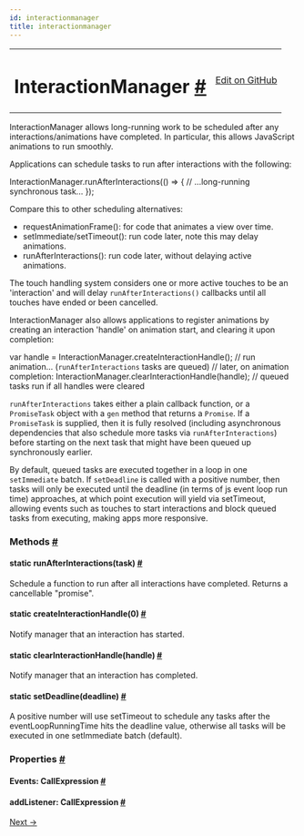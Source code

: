 ```yaml
---
id: interactionmanager
title: interactionmanager
---
```

<a id="content"></a><table width="100%"><tbody><tr><td><h1><a class="anchor" name="interactionmanager"></a>InteractionManager <a class="hash-link" href="docs/interactionmanager.html#interactionmanager">#</a></h1></td><td style="text-align:right;"><a target="_blank" href="https://github.com/facebook/react-native/blob/0.30-stable/Libraries/Interaction/InteractionManager.js">Edit on GitHub</a></td></tr></tbody></table><div><div><p>InteractionManager allows long-running work to be scheduled after any
interactions/animations have completed. In particular, this allows JavaScript
animations to run smoothly.</p><p>Applications can schedule tasks to run after interactions with the following:</p><div class="prism language-javascript">InteractionManager<span class="token punctuation">.</span><span class="token function">runAfterInteractions<span class="token punctuation">(</span></span><span class="token punctuation">(</span><span class="token punctuation">)</span> <span class="token operator">=</span><span class="token operator">&gt;</span> <span class="token punctuation">{</span>
 <span class="token comment" spellcheck="true"> // ...long-running synchronous task...
</span><span class="token punctuation">}</span><span class="token punctuation">)</span><span class="token punctuation">;</span></div><p>Compare this to other scheduling alternatives:</p><ul><li>requestAnimationFrame(): for code that animates a view over time.</li><li>setImmediate/setTimeout(): run code later, note this may delay animations.</li><li>runAfterInteractions(): run code later, without delaying active animations.</li></ul><p>The touch handling system considers one or more active touches to be an
'interaction' and will delay <code>runAfterInteractions()</code> callbacks until all
touches have ended or been cancelled.</p><p>InteractionManager also allows applications to register animations by
creating an interaction 'handle' on animation start, and clearing it upon
completion:</p><div class="prism language-javascript"><span class="token keyword">var</span> handle <span class="token operator">=</span> InteractionManager<span class="token punctuation">.</span><span class="token function">createInteractionHandle<span class="token punctuation">(</span></span><span class="token punctuation">)</span><span class="token punctuation">;</span><span class="token comment" spellcheck="true">
// run animation... (`runAfterInteractions` tasks are queued)
</span><span class="token comment" spellcheck="true">// later, on animation completion:
</span>InteractionManager<span class="token punctuation">.</span><span class="token function">clearInteractionHandle<span class="token punctuation">(</span></span>handle<span class="token punctuation">)</span><span class="token punctuation">;</span><span class="token comment" spellcheck="true">
// queued tasks run if all handles were cleared</span></div><p><code>runAfterInteractions</code> takes either a plain callback function, or a
<code>PromiseTask</code> object with a <code>gen</code> method that returns a <code>Promise</code>.  If a
<code>PromiseTask</code> is supplied, then it is fully resolved (including asynchronous
dependencies that also schedule more tasks via <code>runAfterInteractions</code>) before
starting on the next task that might have been queued up synchronously
earlier.</p><p>By default, queued tasks are executed together in a loop in one
<code>setImmediate</code> batch. If <code>setDeadline</code> is called with a positive number, then
tasks will only be executed until the deadline (in terms of js event loop run
time) approaches, at which point execution will yield via setTimeout,
allowing events such as touches to start interactions and block queued tasks
from executing, making apps more responsive.</p></div><span><h3><a class="anchor" name="methods"></a>Methods <a class="hash-link" href="docs/interactionmanager.html#methods">#</a></h3><div class="props"><div class="prop"><h4 class="methodTitle"><a class="anchor" name="runafterinteractions"></a><span class="methodType">static </span>runAfterInteractions<span class="methodType">(task)</span> <a class="hash-link" href="docs/interactionmanager.html#runafterinteractions">#</a></h4><div><p>Schedule a function to run after all interactions have completed. Returns a cancellable
"promise".</p></div></div><div class="prop"><h4 class="methodTitle"><a class="anchor" name="createinteractionhandle"></a><span class="methodType">static </span>createInteractionHandle<span class="methodType">(0)</span> <a class="hash-link" href="docs/interactionmanager.html#createinteractionhandle">#</a></h4><div><p>Notify manager that an interaction has started.</p></div></div><div class="prop"><h4 class="methodTitle"><a class="anchor" name="clearinteractionhandle"></a><span class="methodType">static </span>clearInteractionHandle<span class="methodType">(handle)</span> <a class="hash-link" href="docs/interactionmanager.html#clearinteractionhandle">#</a></h4><div><p>Notify manager that an interaction has completed.</p></div></div><div class="prop"><h4 class="methodTitle"><a class="anchor" name="setdeadline"></a><span class="methodType">static </span>setDeadline<span class="methodType">(deadline)</span> <a class="hash-link" href="docs/interactionmanager.html#setdeadline">#</a></h4><div><p>A positive number will use setTimeout to schedule any tasks after the
eventLoopRunningTime hits the deadline value, otherwise all tasks will be
executed in one setImmediate batch (default).</p></div></div></div></span><span><h3><a class="anchor" name="properties"></a>Properties <a class="hash-link" href="docs/interactionmanager.html#properties">#</a></h3><div class="props"><div class="prop"><h4 class="propTitle"><a class="anchor" name="events"></a>Events<span class="propType">: CallExpression</span> <a class="hash-link" href="docs/interactionmanager.html#events">#</a></h4></div><div class="prop"><h4 class="propTitle"><a class="anchor" name="addlistener"></a>addListener<span class="propType">: CallExpression</span> <a class="hash-link" href="docs/interactionmanager.html#addlistener">#</a></h4></div></div></span></div><div class="docs-prevnext"><a class="docs-next" href="docs/layoutanimation.html#content">Next →</a></div>